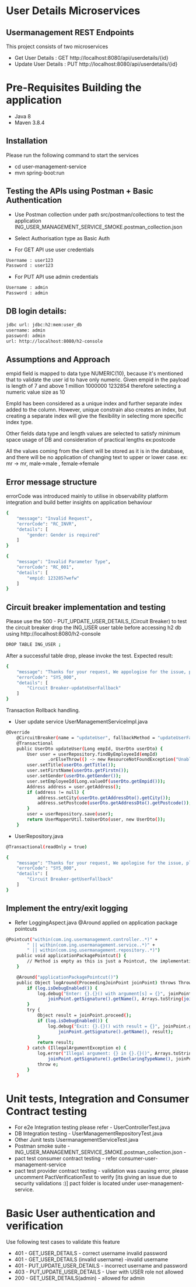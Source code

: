 # User Details Microservices

## Usermanagement REST Endpoints

This project consists of two microservices 
- Get User Details : GET http://localhost:8080/api/userdetails/{id}
- Update User Details : PUT http://localhost:8080/api/userdetails/{id}

# Pre-Requisites Building the application 
- Java 8
- Maven 3.8.4

## Installation
Please run the following command to start the services
- cd user-management-service
- mvn spring-boot:run

## Testing the APIs using Postman + Basic Authentication
- Use Postman collection under path src/postman/collections to test the application
ING_USER_MANAGEMENT_SERVICE_SMOKE.postman_collection.json

- Select Authorisation type as Basic Auth

- For GET API 
use user credentials 
```bash
Username : user123
Password : user123
```

- For PUT API
use admin credentials
```bash
Username : admin
Password : admin
```

## DB login details:
```bash
jdbc url: jdbc:h2:mem:user_db
username: admin
password: admin
url: http://localhost:8080/h2-console 
```

## Assumptions and Approach

empid field is mapped to data type NUMERIC(10), because it's mentioned that to validate the user id to have only numeric. 
Given empid in the payload is length of 7 and above 1 million
1000000
1232854
therefore selecting a numeric value size  as 10

EmpId has been considered as a unique index and further separate index added to the column. However, unique constrain also creates an index, but creating a separate index will give the flexibility in selecting more specific index type. 

 
Other fields data type and length values are selected to satisfy minimum space usage of DB and consideration of practical lengths ex:postcode 

All the values coming from the client will be stored as it is in the database, and there will be no application of changing text to upper or lower case.
ex: mr -> mr, male->male , female->female
 
## Error message structure
errorCode was introduced mainly to utilise in observability platform integration and build better insights on application behaviour 
```bash
{
    "message": "Invalid Request",
    "errorCode": "RC_INVR",
    "details": [
        "gender: Gender is required"
    ]
}

{
    "message": "Invalid Parameter Type",
    "errorCode": "RC_001",
    "details": [
        "empid: 1232857wefw"
    ]
}
```
## Circuit breaker implementation and testing
Please use the 500 - PUT_UPDATE_USER_DETAILS_(Circuit Breaker) to test the circuit breaker
drop the ING_USER user table before accessing h2 db using http://localhost:8080/h2-console

```bash
DROP TABLE ING_USER ;
```

After a successful table drop, please invoke the test.
Expected result:
```bash
{
    "message": "Thanks for your request, We appologise for the issue, please come back later",
    "errorCode": "SYS_000",
    "details": [
        "Circuit Breaker-updateUserFallback"
    ]
}
```

Transaction Rollback handling.
- User update service UserManagementServiceImpl.java

```bash
@Override
	@CircuitBreaker(name = "updateUser", fallbackMethod = "updateUserFallback")
	@Transactional
	public UserDto updateUser(Long empId, UserDto userDto) {
		User user = userRepository.findByEmployeeId(empId)
				.orElseThrow(() -> new ResourceNotFoundException("Unable to find the user"));
		user.setTitle(userDto.getTitle());
		user.setFirstName(userDto.getFirstn());
		user.setGender(userDto.getGender());
		user.setEmployeeId(Long.valueOf(userDto.getEmpid()));
		Address address = user.getAddress();
		if (address != null) {
			address.setCity(userDto.getAddressDto().getCity());
			address.setPostcode(userDto.getAddressDto().getPostcode());
		}
		user = userRepository.save(user);
		return UserMapperUtil.toUserDto(user, new UserDto());
	}
```

- UserRepository.java 
```bash
@Transactional(readOnly = true) 
```


```bash
{
    "message": "Thanks for your request, We apologise for the issue, please come back later",
    "errorCode": "SYS_000",
    "details": [
        "Circuit Breaker-getUserFallback"
    ]
}
```



## Implement the entry/exit logging
- Refer LoggingAspect.java @Around applied on application package pointcuts

```bash
@Pointcut("within(com.ing.usermanagement.controller..*)" +
        " || within(com.ing.usermanagement.service..*)" + 
        " || within(com.ing.usermanagement.repository..*)")
    public void applicationPackagePointcut() {
        // Method is empty as this is just a Pointcut, the implementations are in the advices.
    }
```



```bash
    @Around("applicationPackagePointcut()")
    public Object logAround(ProceedingJoinPoint joinPoint) throws Throwable {
        if (log.isDebugEnabled()) {
            log.debug("Enter: {}.{}() with argument[s] = {}", joinPoint.getSignature().getDeclaringTypeName(),
                joinPoint.getSignature().getName(), Arrays.toString(joinPoint.getArgs()));
        }
        try {
            Object result = joinPoint.proceed();
            if (log.isDebugEnabled()) {
                log.debug("Exit: {}.{}() with result = {}", joinPoint.getSignature().getDeclaringTypeName(),
                    joinPoint.getSignature().getName(), result);
            }
            return result;
        } catch (IllegalArgumentException e) {
            log.error("Illegal argument: {} in {}.{}()", Arrays.toString(joinPoint.getArgs()),
                joinPoint.getSignature().getDeclaringTypeName(), joinPoint.getSignature().getName());
            throw e;
        }
    }

```

# Unit tests, Integration and Consumer Contract testing

- For e2e Integration testing please refer - UserControllerTest.java
- DB Integration testing - UserManagementRepositoryTest.java
- Other Junit tests UsermanagementServiceTest.java
- Postman smoke suite - ING_USER_MANAGEMENT_SERVICE_SMOKE.postman_collection.json - 
- pact test consumer contract testing - refer consumer-user-management-service 
- pact test provider contract testing - validation was causing error, please uncomment PactVerificationTest to verify [its giving an issue due to security validations :)]
pact folder is located under user-management-service.

# Basic User authentication and verification

Use following test cases to validate this feature
- 401 - GET_USER_DETAILS  - correct username invalid password
- 401 - GET_USER_DETAILS (invalid username) -invalid username
- 401 - PUT_UPDATE_USER_DETAILS - incorrect username and password
- 403 - PUT_UPDATE_USER_DETAILS - User with USER role not allowed
- 200 - GET_USER_DETAILS(admin) - allowed for admin


